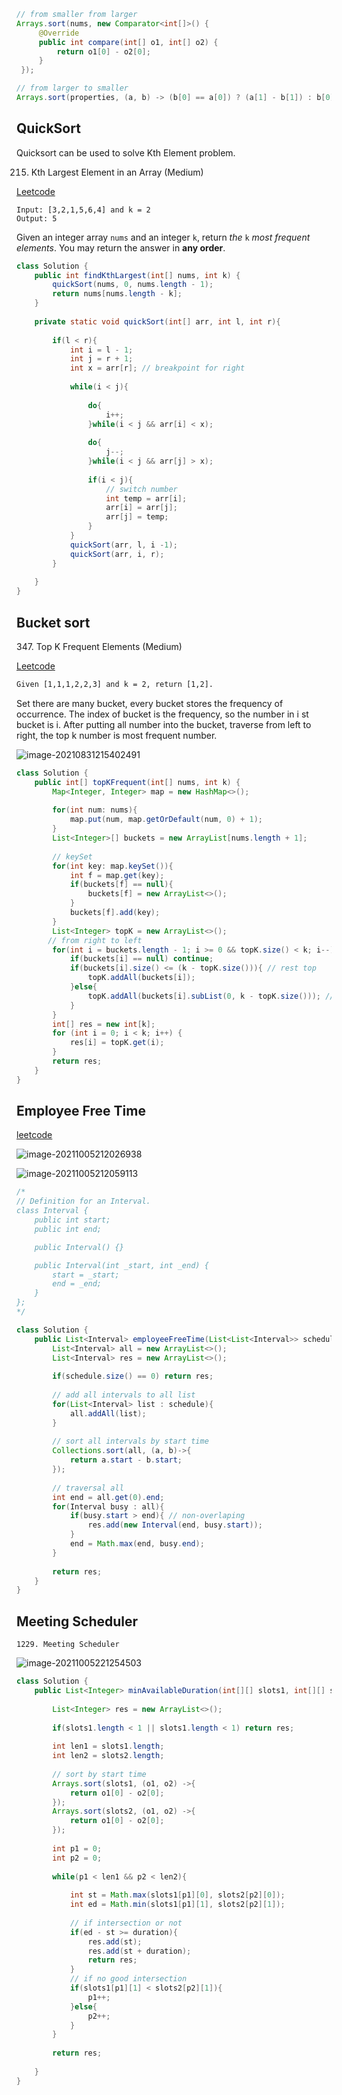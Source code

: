 ```java
// from smaller from larger
Arrays.sort(nums, new Comparator<int[]>() {
     @Override
     public int compare(int[] o1, int[] o2) {
         return o1[0] - o2[0];
     }
 });
```



```java
// from larger to smaller
Arrays.sort(properties, (a, b) -> (b[0] == a[0]) ? (a[1] - b[1]) : b[0] - a[0]);
```

## QuickSort

Quicksort can be used to solve Kth Element problem.

215. Kth Largest Element in an Array (Medium)

[Leetcode](https://leetcode.com/problems/kth-largest-element-in-an-array/description/) 

```text
Input: [3,2,1,5,6,4] and k = 2
Output: 5
```

Given an integer array `nums` and an integer `k`, return *the* `k` *most frequent elements*. You may return the answer in **any order**.

```java
class Solution {
    public int findKthLargest(int[] nums, int k) {
        quickSort(nums, 0, nums.length - 1);
        return nums[nums.length - k];
    }
    
    private static void quickSort(int[] arr, int l, int r){
        
        if(l < r){
            int i = l - 1;
            int j = r + 1;
            int x = arr[r]; // breakpoint for right
            
            while(i < j){
                
                do{
                    i++;
                }while(i < j && arr[i] < x);
                
                do{
                    j--;
                }while(i < j && arr[j] > x);
                
                if(i < j){
                    // switch number
                    int temp = arr[i];
                    arr[i] = arr[j];
                    arr[j] = temp;
                }
            }
            quickSort(arr, l, i -1);
            quickSort(arr, i, r);
        }
        
    }
}
```



## Bucket sort

347\. Top K Frequent Elements (Medium)

[Leetcode](https://leetcode.com/problems/top-k-frequent-elements/description/) 

```html
Given [1,1,1,2,2,3] and k = 2, return [1,2].
```

Set there are many bucket, every bucket stores the frequency of occurrence. The index of bucket is the frequency, so the number in i st bucket is i. After putting all number into the bucket, traverse from left to right, the top k number is most frequent number.

![image-20210831215402491](https://tva1.sinaimg.cn/large/008i3skNgy1gu0zlbn7r2j608i09a74q02.jpg)

```java
class Solution {
    public int[] topKFrequent(int[] nums, int k) {
        Map<Integer, Integer> map = new HashMap<>();
        
        for(int num: nums){
            map.put(num, map.getOrDefault(num, 0) + 1);
        }
        List<Integer>[] buckets = new ArrayList[nums.length + 1];
        
        // keySet
        for(int key: map.keySet()){
            int f = map.get(key);
            if(buckets[f] == null){
                buckets[f] = new ArrayList<>();
            }
            buckets[f].add(key);
        }
        List<Integer> topK = new ArrayList<>();
       // from right to left  
        for(int i = buckets.length - 1; i >= 0 && topK.size() < k; i--){
            if(buckets[i] == null) continue;
            if(buckets[i].size() <= (k - topK.size())){ // rest top
                topK.addAll(buckets[i]);
            }else{
                topK.addAll(buckets[i].subList(0, k - topK.size())); // add all rest buckets
            }
        }
        int[] res = new int[k];
        for (int i = 0; i < k; i++) {
            res[i] = topK.get(i);
        }
        return res;
    }
}
```



##  Employee Free Time

[leetcode](https://zxi.mytechroad.com/blog/geometry/leetcode-759-employee-free-time/)

![image-20211005212026938](https://tva1.sinaimg.cn/large/008i3skNgy1gv5fb7mwmqj60d30q140j02.jpg)

![image-20211005212059113](https://tva1.sinaimg.cn/large/008i3skNgy1gv5fbp5s2yj60ia0gst9v02.jpg)

```java
/*
// Definition for an Interval.
class Interval {
    public int start;
    public int end;

    public Interval() {}

    public Interval(int _start, int _end) {
        start = _start;
        end = _end;
    }
};
*/

class Solution {
    public List<Interval> employeeFreeTime(List<List<Interval>> schedule) {
        List<Interval> all = new ArrayList<>();
        List<Interval> res = new ArrayList<>();
        
        if(schedule.size() == 0) return res;
        
        // add all intervals to all list
        for(List<Interval> list : schedule){
            all.addAll(list);
        }
        
        // sort all intervals by start time
        Collections.sort(all, (a, b)->{
            return a.start - b.start;
        });
        
        // traversal all 
        int end = all.get(0).end;
        for(Interval busy : all){
            if(busy.start > end){ // non-overlaping
                res.add(new Interval(end, busy.start));
            }
            end = Math.max(end, busy.end);
        }
        
        return res;
    }
}
```



## Meeting Scheduler

`1229. Meeting Scheduler`

![image-20211005221254503](https://tva1.sinaimg.cn/large/008i3skNgy1gv5gtqt9vdj60dl0icgn402.jpg)

```java
class Solution {
    public List<Integer> minAvailableDuration(int[][] slots1, int[][] slots2, int duration) {
        
        List<Integer> res = new ArrayList<>();
        
        if(slots1.length < 1 || slots1.length < 1) return res;
        
        int len1 = slots1.length;
        int len2 = slots2.length;
        
        // sort by start time
        Arrays.sort(slots1, (o1, o2) ->{
            return o1[0] - o2[0];
        });
        Arrays.sort(slots2, (o1, o2) ->{
            return o1[0] - o2[0];
        });
        
        int p1 = 0; 
        int p2 = 0;
        
        while(p1 < len1 && p2 < len2){
            
            int st = Math.max(slots1[p1][0], slots2[p2][0]);
            int ed = Math.min(slots1[p1][1], slots2[p2][1]);
            
            // if intersection or not
            if(ed - st >= duration){
                res.add(st);
                res.add(st + duration);
                return res;
            }
            // if no good intersection
            if(slots1[p1][1] < slots2[p2][1]){
                p1++;
            }else{
                p2++;
            } 
        }
        
        return res;
        
    }
}
```




